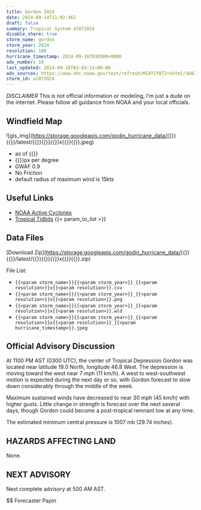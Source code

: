 ```yaml
---
title: Gordon 2024
date: 2024-09-14T11:02:46Z
draft: false
summary: Tropical System al072024
disable_share: true
storm_name: gordon
storm_year: 2024
resolution: 100
hurricane_timestamp: 2024-09-16T030300+0000
adv_number: 19
last_updated: 2024-09-16T03:03:11+00:00
adv_sources: https://www.nhc.noaa.gov/text/refresh/MIATCPAT2+shtml/160240.shtml;https://www.nhc.noaa.gov/refresh/graphics_at2+shtml/023438.shtml?cone
storm_id: al072024
---
```

*DISCLAIMER* This is not official information or modeling, I'm just a dude on the internet.  Please follow all guidance from NOAA and your local officials.

## Windfield Map
![gis_img](https://storage.googleapis.com/godin_hurricane_data/{{<param storm_name>}}{{<param storm_year>}}/latest/{{<param storm_name>}}{{<param storm_year>}}_{{<param resolution>}}x{{<param resolution>}}_{{<param hurricane_timestamp>}}.jpeg)

- as of {{<param last_updated>}}
- {{<param resolution>}}px per degree
- GWAF 0.9
- No Friction
- default radius of maximum wind is 15kts

## Useful Links
- [NOAA Active Cyclones](https://www.nhc.noaa.gov/)
- [Tropical Tidbits](https://www.tropicaltidbits.com/storminfo/)
{{< param_to_list >}}

## Data Files
[Download Zip](https://storage.googleapis.com/godin_hurricane_data/{{<param storm_name>}}{{<param storm_year>}}/latest/{{<param storm_name>}}{{<param storm_year>}}_{{<param resolution>}}x{{<param resolution>}}_{{<param hurricane_timestamp>}}.zip)

File List:
- `{{<param storm_name>}}{{<param storm_year>}}_{{<param resolution>}}x{{<param resolution>}}.csv`
- `{{<param storm_name>}}{{<param storm_year>}}_{{<param resolution>}}x{{<param resolution>}}.png`
- `{{<param storm_name>}}{{<param storm_year>}}_{{<param resolution>}}x{{<param resolution>}}.wld`
- `{{<param storm_name>}}{{<param storm_year>}}_{{<param resolution>}}x{{<param resolution>}}_{{<param hurricane_timestamp>}}.jpeg`


## Official Advisory Discussion
At 1100 PM AST (0300 UTC), the center of Tropical Depression Gordon
was located near latitude 19.0 North, longitude 46.8 West. The
depression is moving toward the west near 7 mph (11 km/h). A west
to west-southwest motion is expected during the next day or so, with
Gordon forecast to slow down considerably through the middle of the
week.

Maximum sustained winds have decreased to near 30 mph (45 km/h) with 
higher gusts. Little change in strength is forecast over the next 
several days, though Gordon could become a post-tropical remnant low 
at any time. 
 
The estimated minimum central pressure is 1007 mb (29.74 inches).
 
 
HAZARDS AFFECTING LAND
----------------------
None.
 
 
NEXT ADVISORY
-------------
Next complete advisory at 500 AM AST.
 
$$
Forecaster Papin